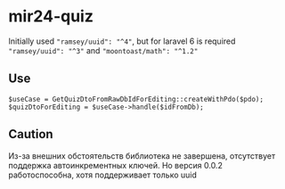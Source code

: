 # mir24-quiz

Initially used `"ramsey/uuid": "^4"`, but for laravel 6 is required `"ramsey/uuid": "^3"` and `"moontoast/math": "^1.2"`

## Use

```
$useCase = GetQuizDtoFromRawDbIdForEditing::createWithPdo($pdo);
$quizDtoForEditing = $useCase->handle($idFromDb);
```

## Caution

Из-за внешних обстоятельств библиотека не завершена,
отсутствует поддержка автоинкрементных ключей.
Но версия 0.0.2 работоспособна, хотя поддерживает только uuid

